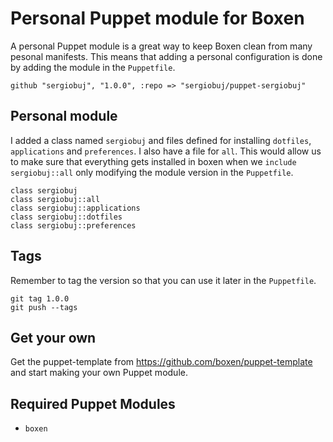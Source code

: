 # Personal Puppet module for Boxen

A personal Puppet module is a great way to keep Boxen clean from many
pesonal manifests.
This means that adding a personal configuration is done by adding the module in
the `Puppetfile`.

```
github "sergiobuj", "1.0.0", :repo => "sergiobuj/puppet-sergiobuj"
```

## Personal module

I added a class named `sergiobuj` and files defined for installing `dotfiles`,
`applications` and `preferences`.
I also have a file for `all`. This would allow us to make sure that everything
gets installed in boxen when we `include sergiobuj::all` only modifying the
module version in the `Puppetfile`.

```
class sergiobuj
class sergiobuj::all
class sergiobuj::applications
class sergiobuj::dotfiles
class sergiobuj::preferences

```

## Tags

Remember to tag the version so that you can use it later in the `Puppetfile`.

```
git tag 1.0.0
git push --tags
```

## Get your own

Get the puppet-template from https://github.com/boxen/puppet-template and start
making your own Puppet module.

## Required Puppet Modules

* `boxen`

